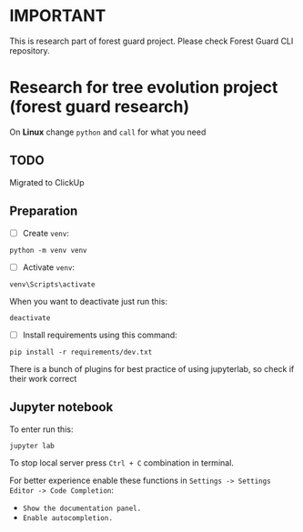 # IMPORTANT

This is research part of forest guard project. Please check Forest Guard CLI repository.

# Research for tree evolution project (forest guard research)

On **Linux** change `python` and `call` for what you need

## TODO

Migrated to ClickUp

## Preparation
- [ ] Create `venv`:
```
python -m venv venv
```
- [ ] Activate `venv`:
```
venv\Scripts\activate
```
When you want to deactivate just run this:
```
deactivate
```
- [ ] Install requirements using this command:
```
pip install -r requirements/dev.txt
```
There is a bunch of plugins for best practice of using jupyterlab, so check if their work correct

## **Jupyter notebook**

To enter run this:
```
jupyter lab
```
To stop local server press `Ctrl + C` combination in terminal.

For better experience enable these functions in `Settings -> Settings Editor -> Code Completion`:
- `Show the documentation panel.`
- `Enable autocompletion.`
